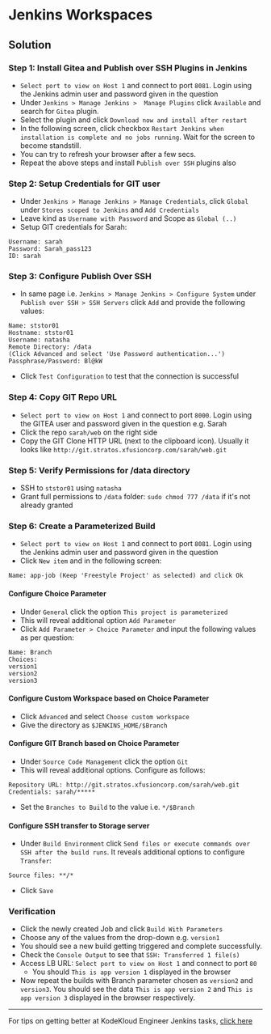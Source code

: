 # Jenkins Workspaces
## Solution
### Step 1: Install Gitea and Publish over SSH Plugins in Jenkins
* `Select port to view on Host 1` and connect to port `8081`. Login using the Jenkins admin user and password given in the question
* Under  `Jenkins > Manage Jenkins >  Manage Plugins` click `Available` and search for `Gitea` plugin.
* Select the plugin and click `Download now and install after restart`
* In the following screen, click checkbox `Restart Jenkins when installation is complete and no jobs running`. Wait for the screen to become standstill.
* You can try to refresh your browser after a few secs.
* Repeat the above steps and install `Publish over SSH` plugins also

### Step 2: Setup Credentials for GIT user
* Under `Jenkins > Manage Jenkins > Manage Credentials`, click `Global` under `Stores scoped to Jenkins` and `Add Credentials`
* Leave kind as `Username with Password` and Scope as `Global (..)`
* Setup GIT credentials for Sarah:
```
Username: sarah
Password: Sarah_pass123
ID: sarah
```

### Step 3: Configure Publish Over SSH
* In same page i.e. `Jenkins > Manage Jenkins > Configure System` under `Publish over SSH > SSH Servers` click `Add` and provide the following values:
```
Name: ststor01
Hostname: ststor01
Username: natasha
Remote Directory: /data
(Click Advanced and select 'Use Password authentication...')
Passphrase/Password: Bl@kW
```
* Click `Test Configuration` to test that the connection is successful

### Step 4: Copy GIT Repo URL
* `Select port to view on Host 1` and connect to port `8000`. Login using the GITEA user and password given in the question e.g. Sarah
* Click the repo `sarah/web` on the right side
* Copy the GIT Clone HTTP URL (next to the clipboard icon). Usually it looks like `http://git.stratos.xfusioncorp.com/sarah/web.git`

### Step 5: Verify Permissions for /data directory
* SSH to `ststor01` using `natasha` 
* Grant full permissions to `/data` folder: `sudo chmod 777 /data` if it's not already granted

### Step 6: Create a Parameterized Build
* `Select port to view on Host 1` and connect to port `8081`. Login using the Jenkins admin user and password given in the question
* Click `New item` and in the following screen:
```
Name: app-job (Keep 'Freestyle Project' as selected) and click Ok
```
#### Configure Choice Parameter
* Under `General` click the option `This project is parameterized`
* This will reveal additional option `Add Parameter`
* Click `Add Parameter > Choice Parameter` and input the following values as per question:
```
Name: Branch
Choices:
version1
version2
version3
```
#### Configure Custom Workspace based on Choice Parameter
* Click `Advanced` and select `Choose custom workspace`
* Give the directory as `$JENKINS_HOME/$Branch`

#### Configure GIT Branch based on Choice Parameter
* Under `Source Code Management` click the option `Git`
* This will reveal additional options. Configure as follows:
```
Repository URL: http://git.stratos.xfusioncorp.com/sarah/web.git
Credentials: sarah/*****
```
* Set the `Branches to Build` to the value i.e. `*/$Branch`

#### Configure SSH transfer to Storage server
* Under `Build Environment` click `Send files or execute commands over SSH after the build runs`. It reveals additional options to configure `Transfer`:
```
Source files: **/*
```
* Click `Save`

### Verification
* Click the newly created Job and click `Build With Parameters`
* Choose any of the values from the drop-down e.g. `version1`
* You should see a new build getting triggered and complete successfully.
* Check the `Console Output` to see that `SSH: Transferred 1 file(s)`
* Access LB URL: `Select port to view on Host 1` and connect to port `80`
  * You should `This is app version 1` displayed in the browser
* Now repeat the builds with Branch parameter chosen as `version2` and `version3`. You should see the data `This is app version 2` and `This is app version 3` displayed in the browser respectively.

---
For tips on getting better at KodeKloud Engineer Jenkins tasks, [click here](./README.md)